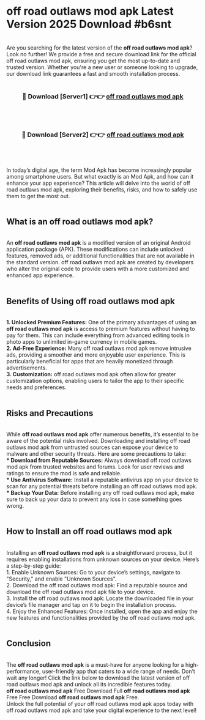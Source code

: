 # off road outlaws mod apk Latest Version 2025 Download #b6snt<br>
<br>
Are you searching for the latest version of the <strong>off road outlaws mod apk</strong>? Look no further! We provide a free and secure download link for the official off road outlaws mod apk, ensuring you get the most up-to-date and trusted version. Whether you're a new user or someone looking to upgrade, our download link guarantees a fast and smooth installation process.
<br>
<br>
<div align="center">
<h3>🔴 Download [Server1] 👉👉 <a href="https://modyolo.store/off_road_outlaws_mod_apk">off road outlaws mod apk</a></h3><br>
<br>
<h3>🔴 Download [Server2] 👉👉 <a href="https://modyolo.store/=off_road_outlaws_mod_apk">off road outlaws mod apk</a></h3><br>
</div>
<br>
<br>
In today’s digital age, the term Mod Apk has become increasingly popular among smartphone users. But what exactly is an Mod Apk, and how can it enhance your app experience? This article will delve into the world of off road outlaws mod apk, exploring their benefits, risks, and how to safely use them to get the most out.
<br>
<br>
<h2>What is an off road outlaws mod apk?</h2>
<br>
An <strong>off road outlaws mod apk</strong> is a modified version of an original Android application package (APK). These modifications can include unlocked features, removed ads, or additional functionalities that are not available in the standard version. off road outlaws mod apk are created by developers who alter the original code to provide users with a more customized and enhanced app experience.
<br>
<br>
<h2>Benefits of Using off road outlaws mod apk</h2>
<br>
<strong> 1. Unlocked Premium Features:</strong> One of the primary advantages of using an <strong>off road outlaws mod apk</strong> is access to premium features without having to pay for them. This can include everything from advanced editing tools in photo apps to unlimited in-game currency in mobile games.
<br>
<strong> 2. Ad-Free Experience:</strong> Many off road outlaws mod apk remove intrusive ads, providing a smoother and more enjoyable user experience. This is particularly beneficial for apps that are heavily monetized through advertisements.
<br>
<strong> 3. Customization:</strong> off road outlaws mod apk often allow for greater customization options, enabling users to tailor the app to their specific needs and preferences.
<br>
<br>
<h2>Risks and Precautions</h2>
<br>
While <strong>off road outlaws mod apk</strong> offer numerous benefits, it’s essential to be aware of the potential risks involved. Downloading and installing off road outlaws mod apk from untrusted sources can expose your device to malware and other security threats. Here are some precautions to take:
<br>
<strong> * Download from Reputable Sources:</strong> Always download off road outlaws mod apk from trusted websites and forums. Look for user reviews and ratings to ensure the mod is safe and reliable.
<br>
<strong> * Use Antivirus Software:</strong> Install a reputable antivirus app on your device to scan for any potential threats before installing an off road outlaws mod apk.
<br>
<strong> * Backup Your Data:</strong> Before installing any off road outlaws mod apk, make sure to back up your data to prevent any loss in case something goes wrong.
<br>
<br>
<h2>How to Install an off road outlaws mod apk</h2>
<br>
Installing an <strong>off road outlaws mod apk</strong> is a straightforward process, but it requires enabling installations from unknown sources on your device. Here’s a step-by-step guide:
<br>
 1. Enable Unknown Sources: Go to your device’s settings, navigate to "Security," and enable "Unknown Sources".
<br>
 2. Download the off road outlaws mod apk: Find a reputable source and download the off road outlaws mod apk file to your device.
<br>
 3. Install the off road outlaws mod apk: Locate the downloaded file in your device’s file manager and tap on it to begin the installation process.
<br>
 4. Enjoy the Enhanced Features: Once installed, open the app and enjoy the new features and functionalities provided by the off road outlaws mod apk.
<br>
<br>
<h2><strong>Conclusion</strong></h2>
<br>
The <strong>off road outlaws mod apk</strong> is a must-have for anyone looking for a high-performance, user-friendly app that caters to a wide range of needs. Don’t wait any longer! Click the link below to download the latest version of off road outlaws mod apk and unlock all its incredible features today.
<br>
<strong>off road outlaws mod apk</strong> Free Download Full <strong>off road outlaws mod apk</strong> Free Free Download <strong>off road outlaws mod apk</strong> Free.
<br>
Unlock the full potential of your off road outlaws mod apk apps today with off road outlaws mod apk and take your digital experience to the next level!


